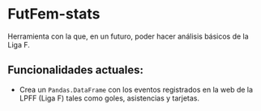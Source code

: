 # FutFem-stats

Herramienta con la que, en un futuro, poder hacer análisis básicos de la Liga F.

## Funcionalidades actuales:
- Crea un ``Pandas.DataFrame`` con los eventos registrados en la web de la LPFF (Liga F) tales como goles, asistencias y tarjetas.
